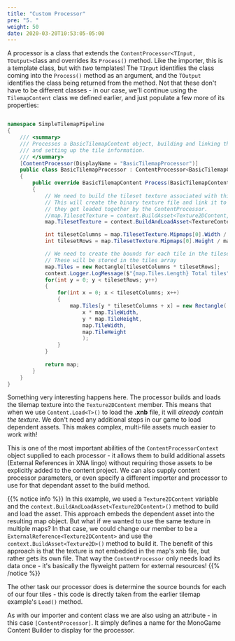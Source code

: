 ```yaml
---
title: "Custom Processor"
pre: "5. "
weight: 50
date: 2020-03-20T10:53:05-05:00
---
```


A processor is a class that extends the `ContentProcessor<TInput, TOutput>`class and overrides its `Process()` method. Like the importer, this is a template class, but with _two_ templates!  The `TInput` identifies the class coming into the `Process()` method as an argument, and the `TOutput` identifies the class being returned from the method. Not that these don't have to be different classes - in our case, we'll continue using the `TilemapContent` class we defined earlier, and just populate a few more of its properties:

```csharp

namespace SimpleTilemapPipeline
{
    /// <summary>
    /// Processes a BasicTilemapContent object, building and linking the associated texture 
    /// and setting up the tile information.
    /// </summary>
    [ContentProcessor(DisplayName = "BasicTilemapProcessor")]
    public class BasicTilemapProcessor : ContentProcessor<BasicTilemapContent, BasicTilemapContent>
    {
        public override BasicTilemapContent Process(BasicTilemapContent map, ContentProcessorContext context)
        {
            // We need to build the tileset texture associated with this tilemap
            // This will create the binary texture file and link it to this tilemap so 
            // they get loaded together by the ContentProcessor.  
            //map.TilesetTexture = context.BuildAsset<Texture2DContent, Texture2DContent>(map.TilesetTexture, "Texture2DProcessor");
            map.TilesetTexture = context.BuildAndLoadAsset<TextureContent, Texture2DContent>(new ExternalReference<TextureContent>(map.TilesetImageFilename), "TextureProcessor");

            int tilesetColumns = map.TilesetTexture.Mipmaps[0].Width / map.TileWidth;
            int tilesetRows = map.TilesetTexture.Mipmaps[0].Height / map.TileWidth;

            // We need to create the bounds for each tile in the tileset image
            // These will be stored in the tiles array
            map.Tiles = new Rectangle[tilesetColumns * tilesetRows];
            context.Logger.LogMessage($"{map.Tiles.Length} Total tiles");
            for(int y = 0; y < tilesetRows; y++)
            {
                for(int x = 0; x < tilesetColumns; x++)
                {
                    map.Tiles[y * tilesetColumns + x] = new Rectangle(
                        x * map.TileWidth,
                        y * map.TileHeight,
                        map.TileWidth,
                        map.TileHeight
                        );
                }
            }
            
            return map;
        }
    }
}
```

Something very interesting happens here.  The processor builds and loads the tilemap texture into the `Texture2DContent` member. This means that when we use `Content.Load<T>()` to load the **.xnb** file, it will _already contain the texture_. We don't need any additional steps in our game to load dependent assets. This makes complex, multi-file assets much easier to work with!

This is one of the most important abilities of the `ContentProcessorContext` object supplied to each processor - it allows them to build additional assets (External References in XNA lingo) without requiring those assets to be explicitly added to the content project.  We can also supply content processor parameters, or even specify a different importer and processor to use for that dependant asset to the build method.

{{% notice info %}}
In this example, we used a `Texture2DContent` variable and the `context.BuildAndLoadAsset<Texture2DContent>()` method to build and load the asset. This approach embeds the dependent asset into the resulting map object. But what if we wanted to use the same texture in multiple maps? In that case, we could change our member to be a `ExternalReference<Texture2DContent>` and use the `context.BuildAsset<Texture2D>()` method to build it.  The benefit of this approach is that the texture is not embedded in the map's xnb file, but rather gets its own file. That way the `ContentProcessor` only needs load its data once - it's basically the flyweight pattern for external resources! 
{{% /notice %}}

The other task our processor does is determine the source bounds for each of our four tiles - this code is directly taken from the earlier tilemap example's `Load()` method.

As with our importer and content class we are also using an attribute - in this case `[ContentProcessor]`. It simply defines a name for the MonoGame Content Builder to display for the processor.